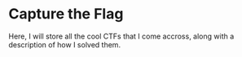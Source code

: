 # Capture the Flag

Here, I will store all the cool CTFs that I come accross, along with a description of how I solved them. 